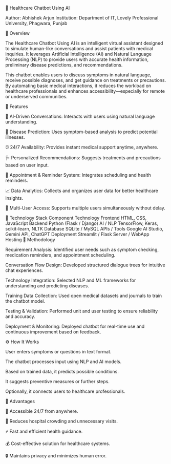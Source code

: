 🏥 Healthcare Chatbot Using AI

Author: Abhishek Arjun
Institution: Department of IT, Lovely Professional University, Phagwara, Punjab

📘 Overview

The Healthcare Chatbot Using AI is an intelligent virtual assistant designed to simulate human-like conversations and assist patients with medical inquiries. It leverages Artificial Intelligence (AI) and Natural Language Processing (NLP) to provide users with accurate health information, preliminary disease predictions, and recommendations.

This chatbot enables users to discuss symptoms in natural language, receive possible diagnoses, and get guidance on treatments or precautions. By automating basic medical interactions, it reduces the workload on healthcare professionals and enhances accessibility—especially for remote or underserved communities.

🚀 Features

🧠 AI-Driven Conversations: Interacts with users using natural language understanding.

💊 Disease Prediction: Uses symptom-based analysis to predict potential illnesses.

⏰ 24/7 Availability: Provides instant medical support anytime, anywhere.

🩺 Personalized Recommendations: Suggests treatments and precautions based on user input.

📅 Appointment & Reminder System: Integrates scheduling and health reminders.

📈 Data Analytics: Collects and organizes user data for better healthcare insights.

💬 Multi-User Access: Supports multiple users simultaneously without delay.

🧩 Technology Stack
Component	Technology
Frontend	HTML, CSS, JavaScript
Backend	Python (Flask / Django)
AI / NLP	TensorFlow, Keras, scikit-learn, NLTK
Database	SQLite / MySQL
APIs / Tools	Google AI Studio, Gemini API, ChatGPT
Deployment	Streamlit / Flask Server / WebApp Hosting
🧠 Methodology

Requirement Analysis: Identified user needs such as symptom checking, medication reminders, and appointment scheduling.

Conversation Flow Design: Developed structured dialogue trees for intuitive chat experiences.

Technology Integration: Selected NLP and ML frameworks for understanding and predicting diseases.

Training Data Collection: Used open medical datasets and journals to train the chatbot model.

Testing & Validation: Performed unit and user testing to ensure reliability and accuracy.

Deployment & Monitoring: Deployed chatbot for real-time use and continuous improvement based on feedback.

⚙️ How It Works

User enters symptoms or questions in text format.

The chatbot processes input using NLP and AI models.

Based on trained data, it predicts possible conditions.

It suggests preventive measures or further steps.

Optionally, it connects users to healthcare professionals.

🌟 Advantages

📲 Accessible 24/7 from anywhere.

💬 Reduces hospital crowding and unnecessary visits.

⚡ Fast and efficient health guidance.

💰 Cost-effective solution for healthcare systems.

🔒 Maintains privacy and minimizes human error.

